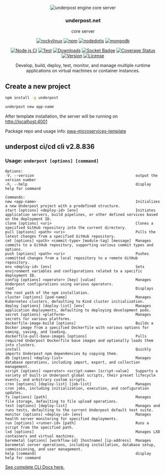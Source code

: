 <p align="center">
  <img src="https://underpost.net/assets/splash/apple-touch-icon-precomposed.png" alt="underpost engine core server"/>
</p>

<div align="center">

### underpost.net

</div>

<div align="center">

core server

</div>

<div align="center">

<a target="_top" href='https://rockylinux.org/download'><img alt='rockylinux' src='https://img.shields.io/badge/Rocky Linux v9.6-100000?style=flat&logo=rockylinux&logoColor=white&labelColor=10b981&color=727273'/></a> <a target="_top" href='https://www.npmjs.com/package/npm/v/11.1.0'><img alt='npm' src='https://img.shields.io/badge/npm v11.1.0-100000?style=flat&logo=npm&logoColor=white&labelColor=CB3837&color=727273'/></a> <a target="_top" href='https://nodejs.org/download/release/v22.9.0/'><img alt='nodedotjs' src='https://img.shields.io/badge/node v23.8.0-100000?style=flat&logo=nodedotjs&logoColor=white&labelColor=5FA04E&color=727273'/></a> <a target="_top" href='https://pgp.mongodb.com/'><img alt='mongodb' src='https://img.shields.io/badge/mongodb_server v7.0-100000?style=flat&logo=mongodb&logoColor=white&labelColor=47A248&color=727273'/></a>

</div>

<div align="center">

<!-- badges -->

[![Node.js CI](https://github.com/underpostnet/engine/actions/workflows/docker-image.yml/badge.svg?branch=master)](https://github.com/underpostnet/engine/actions/workflows/docker-image.yml) [![Test](https://github.com/underpostnet/engine/actions/workflows/coverall.yml/badge.svg?branch=master)](https://github.com/underpostnet/engine/actions/workflows/coverall.yml) [![Downloads](https://img.shields.io/npm/dm/underpost.svg)](https://www.npmjs.com/package/underpost) [![Socket Badge](https://socket.dev/api/badge/npm/package/underpost/2.8.836)](https://socket.dev/npm/package/underpost/overview/2.8.836) [![Coverage Status](https://coveralls.io/repos/github/underpostnet/engine/badge.svg?branch=master)](https://coveralls.io/github/underpostnet/engine?branch=master) [![Version](https://img.shields.io/npm/v/underpost.svg)](https://www.npmjs.org/package/underpost) [![License](https://img.shields.io/npm/l/underpost.svg)](https://www.npmjs.com/package/underpost)

<!-- end-badges -->

</div>

<div align="center">

Develop, build, deploy, test, monitor, and manage multiple runtime applications on virtual machines or container instances.

</div>

## Create a new project

```bash
npm install -g underpost
```

```bash
underpost new app-name
```

After template installation, the server will be running on <a target="_top" href="http://localhost:4001">http://localhost:4001</a>

Package repo and usage info: <a target="_top" href="https://github.com/underpostnet/pwa-microservices-template/blob/master/README.md">pwa-microservices-template</a>

## underpost ci/cd cli v2.8.836

### Usage: `underpost [options] [command]`
  ```
 Options:
  -V, --version                                              output the version number
  -h, --help                                                 display help for command

Commands:
  new <app-name>                                             Initializes a new Underpost project with a predefined structure.
  start [options] <deploy-id> [env]                          Initiates application servers, build pipelines, or other defined services based on the deployment ID.
  clone [options] <uri>                                      Clones a specified GitHub repository into the current directory.
  pull [options] <path> <uri>                                Pulls the latest changes from a specified GitHub repository.
  cmt [options] <path> <commit-type> [module-tag] [message]  Manages commits to a GitHub repository, supporting various commit types and options.
  push [options] <path> <uri>                                Pushes committed changes from a local repository to a remote GitHub repository.
  env <deploy-id> [env]                                      Sets environment variables and configurations related to a specific deployment ID.
  config [options] <operator> [key] [value]                  Manages Underpost configurations using various operators.
  root                                                       Displays the root path of the npm installation.
  cluster [options] [pod-name]                               Manages Kubernetes clusters, defaulting to Kind cluster initialization.
  deploy [options] [deploy-list] [env]                       Manages application deployments, defaulting to deploying development pods.
  secret [options] <platform>                                Manages secrets for various platforms.
  dockerfile-image-build [options]                           Builds a Docker image from a specified Dockerfile with various options for naming, saving, and loading.
  dockerfile-pull-base-images [options]                      Pulls required Underpost Dockerfile base images and optionally loads them into clusters.
  install                                                    Quickly imports Underpost npm dependencies by copying them.
  db [options] <deploy-list>                                 Manages database operations, including import, export, and collection management.
  script [options] <operator> <script-name> [script-value]   Supports a variety of built-in Underpost global scripts, their preset lifecycle events, and arbitrary custom scripts.
  cron [options] [deploy-list] [job-list]                    Manages cron jobs, including initialization, execution, and configuration updates.
  fs [options] [path]                                        Manages file storage, defaulting to file upload operations.
  test [options] [deploy-list]                               Manages and runs tests, defaulting to the current Underpost default test suite.
  monitor [options] <deploy-id> [env]                        Manages health server monitoring for specified deployments.
  run [options] <runner-id> [path]                           Runs a script from the specified path.
  lxd [options]                                              Manages LXD containers and virtual machines.
  baremetal [options] [workflow-id] [hostname] [ip-address]  Manages baremetal server operations, including installation, database setup, commissioning, and user management.
  help [command]                                             display help for command
 
```
      
<a target="_top" href="https://github.com/underpostnet/pwa-microservices-template/blob/master/cli.md">See complete CLI Docs here.</a>
      
